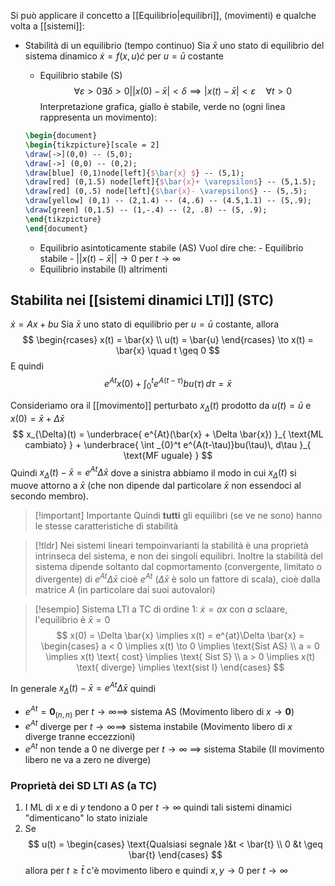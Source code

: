 Si può applicare il concetto a [[Equilibrio|equilibri]], (movimenti) e qualche volta a [[sistemi]]:
 - Stabilità di un equilibrio (tempo continuo)
	 Sia $\bar{x}$ uno stato di equilibrio del sistema dinamico $\dot{x} = f(x,u) \dot{c}$ per $u = \bar{u}$ costante
	 
	- Equilibrio stabile (S)$$\forall \varepsilon > 0 \exists \delta > 0 | \lvert x(0) - \bar{x} \rvert < \delta \implies \lvert x(t) - \bar{x} \rvert < \varepsilon \quad\forall t > 0$$
	  Interpretazione grafica, giallo è stabile, verde no (ogni linea rappresenta un movimento):
	```tikz
	\begin{document}
	\begin{tikzpicture}[scale = 2]
	\draw[->](0,0) -- (5,0);
	\draw[->] (0,0) -- (0,2);
	\draw[blue] (0,1)node[left]{$\bar{x} $} -- (5,1);
	\draw[red] (0,1.5) node[left]{$\bar{x}+ \varepsilon$} -- (5,1.5);
	\draw[red] (0,.5) node[left]{$\bar{x}- \varepsilon$} -- (5,.5); 
	\draw[yellow] (0,1) -- (2,1.4) -- (4,.6) -- (4.5,1.1) -- (5,.9);
	\draw[green] (0,1.5) -- (1,-.4) -- (2, .8) -- (5, .9);
	\end{tikzpicture}
	\end{document}
	```
	- Equilibrio asintoticamente stabile (AS)
	  Vuol dire che:
		  - Equilibrio stabile
		  -  $\lvert \lvert x(t) - \bar{x} \rvert \rvert \to 0$ per $t \to \infty$
	-  Equilibrio  instabile (I) altrimenti



## Stabilita nei [[sistemi dinamici LTI]] (STC)
$\dot{x} = Ax + bu$
Sia $\bar{x}$ uno stato di equilibrio per $u = \bar{u}$ costante, allora
$$
\begin{rcases}
x(t) = \bar{x} \\
u(t) = \bar{u}
\end{rcases} \to x(t) = \bar{x} \quad t \geq 0
$$
E quindi
$$
e^{At} x(0) + \int_{0}^t e^{A(t-\tau)} bu(\tau) \, d\tau = \bar{x} 
$$

Consideriamo ora il [[movimento]] perturbato $x_{\Delta}(t)$ prodotto da $u(t) =\bar{u}$ e $x(0) = \bar{x} + \Delta \bar{x}$
$$
x_{\Delta}(t) = \underbrace{ e^{At}(\bar{x} + \Delta \bar{x}) }_{ \text{ML cambiato} } + \underbrace{ \int _{0}^t e^{A(t-\tau)}bu(\tau)\, d\tau }_{ \text{MF uguale} }
$$
Quindi $x_{\Delta}(t) - \bar{x} = e^{At} \Delta \bar{x}$ dove a sinistra abbiamo il modo in cui $x_{\Delta}(t)$ si muove attorno a $\bar{x}$ (che non dipende dal particolare $\bar{x}$ non essendoci al secondo membro).

>[!important] Importante
>Quindi **tutti** gli equilibri (se ve ne sono) hanno le stesse  caratteristiche di stabilità


>[!tldr]
>Nei sistemi lineari tempoinvarianti la stabilità è una proprietà intrinseca del sistema, e non dei singoli equilibri.
>Inoltre la stabilità del sistema dipende soltanto dal copmortamento (convergente, limitato o divergente) di $e^{At}\Delta \bar{x}$ cioè $e^{At}$ ($\Delta \bar{x}$ è solo un fattore di scala), cioè dalla matrice $A$ (in particolare dai suoi autovalori)


>[!esempio]
>Sistema LTI a TC di ordine $1$: $\dot{x} = ax$ con $a$ sclaare, l'equilibrio è $\bar{x} = 0$
> $$
> x(0) = \Delta \bar{x} \implies x(t) = e^{at}\Delta \bar{x} = \begin{cases}
>a < 0 \implies x(t) \to 0 \implies \text{Sist AS} \\
>a = 0 \implies x(t) \text{ cost} \implies \text{ Sist S} \\
> a > 0 \implies x(t) \text{ diverge} \implies \text{sist I}
>\end{cases}
>$$


In generale $x_{\Delta}(t) - \bar{x} = e^{At}\Delta \bar{x}$ quindi
- $e^{At} = \mathbf{0}_{(n,n)}$ per $t \to \infty \implies$ sistema AS (Movimento libero di $x \to \mathbf{0}$)
- $e^{At}$ diverge per $t \to \infty \implies$ sistema instabile (Movimento libero di $x$ diverge tranne eccezzioni)
- $e^{At}$ non tende a $0$ ne diverge per $t \to \infty$ $\implies$ sistema Stabile (Il movimento libero ne va a zero ne diverge)


### Proprietà dei SD LTI AS (a TC)

1. I ML di $x$ e di $y$ tendono a $0$ per $t \to \infty$ quindi tali sistemi dinamici "dimenticano" lo stato iniziale
2. Se $$
u(t) = \begin{cases}
\text{Qualsiasi segnale }&t < \bar{t} \\
0 &t \geq \bar{t}
\end{cases}
$$ allora per $t \geq \bar{t}$ c'è movimento libero e quindi $x,y \to 0$ per $t \to \infty$ 
